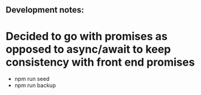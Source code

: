 ## Development notes:

# Decided to go with promises as opposed to async/await to keep consistency with front end promises


- npm run seed
- npm run backup



